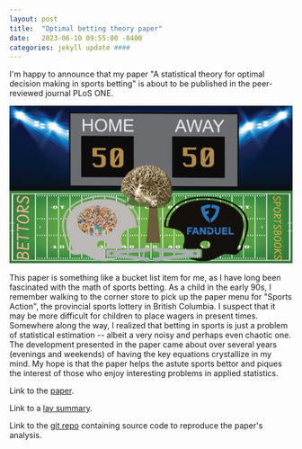 ```yaml
---
layout: post
title:  "Optimal betting theory paper"
date:   2023-06-10 09:55:00 -0400
categories: jekyll update ####
---
```

I'm happy to announce that my paper "A statistical theory for optimal decision making in sports betting" is about to be 
published in the peer-reviewed journal PLoS ONE. 

![Diagram of sportsbook versus betting public](/docs/assets/final-artwork-2.png)

This paper is something like a bucket list item for me, as I have long been fascinated with the 
math of sports betting. As a child in the early 90s, I remember walking to the corner store to 
pick up the paper menu for "Sports Action", the provincial sports lottery in British Columbia.
I suspect that it may be more difficult for children to place wagers in present times. 
Somewhere along the way, I realized that betting in sports is just a problem of statistical estimation -- albeit a very
noisy and perhaps even chaotic one. The development presented in the paper came about over several
years (evenings and weekends) of having the key equations crystallize in my mind. My hope is that
the paper helps the astute sports bettor and piques the interest of those who enjoy interesting
problems in applied statistics. 

Link to the [paper][optimal-betting-theory-paper].

Link to a [lay summary][optimal-betting-theory-press]. 

Link to the [git repo][optimal-betting-theory] containing source code to reproduce the paper's analysis.






[optimal-betting-theory]: https://github.com/dmochow/optimal_betting_theory
[Granger Components Analysis]: https://dmochow.github.io/gca
[optimal-betting-theory-paper]: https://journals.plos.org/plosone/article?id=10.1371/journal.pone.0287601
[optimal-betting-theory-press]: https://phys.org/news/2023-06-science-sports.html
